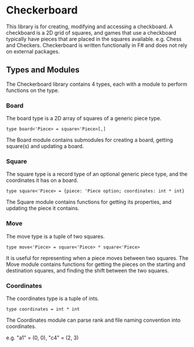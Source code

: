 # Checkerboard

This library is for creating, modifying and accessing a checkboard.
A checkboard is a 2D grid of squares, and games that use a checkboard typically have pieces that are placed in the squares available. e.g. Chess and Checkers.
Checkerboard is written functionally in F# and does not rely on external packages.

## Types and Modules

The Checkerboard library contains 4 types, each with a module to perform functions on the type.

### Board

The board type is a 2D array of squares of a generic piece type.

```type board<'Piece> = square<'Piece>[,]```

The Board module contains submodules for creating a board, getting square(s) and updating a board.

### Square

The square type is a record type of an optional generic piece type, and the coordinates it has on a board.

```type square<'Piece> = {piece: 'Piece option; coordinates: int * int}```

The Square module contains functions for getting its properties, and updating the piece it contains.

### Move

The move type is a tuple of two squares.

```type move<'Piece> = square<'Piece> * square<'Piece>```

It is useful for representing when a piece moves between two squares.
The Move module contains functions for getting the pieces on the starting and destination squares, and finding the shift between the two squares.

### Coordinates

The coordinates type is a tuple of ints.

```type coordinates = int * int```

The Coordinates module can parse rank and file naming convention into coordinates.

e.g. "a1" = (0, 0), "c4" = (2, 3)